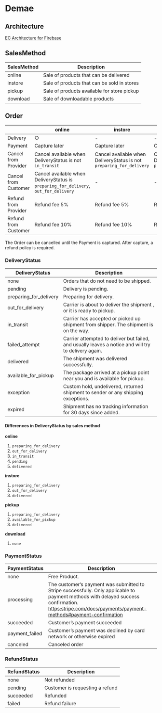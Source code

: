 # Demae

## Architecture

[EC Architecture for Firebase](https:miro.com/app/board/o9J_km01nvw=/)

## SalesMethod

| SalesMethod | Description |
|-|-|
| online | Sale of products that can be delivered |
| instore | Sale of products that can be sold in stores |
| pickup | Sale of products available for store pickup |
| download | Sale of downloadable products |

## Order

|  | online | instore | pickup | download | 
|-|-|-|-|-|
| Delivery | ○ | - | - | - |
| Payment | Capture later | Capture later | Capture later | Immediate |
| Cancel from Provider | Cancel available when DeliveryStatus is not `in_transit` | Cancel available when DeliveryStatus is not `preparing_for_delivery` | Cancel available when DeliveryStatus is not `preparing_for_delivery` | - |
| Cancel from Customer | Cancel available when DeliveryStatus is `preparing_for_delivery`, `out_for_delivery` | - | - | - |
| Refund from Provider | Refund fee 5% | Refund fee 5% | Refund fee 5% | Refund fee 5% |
| Refund from Customer | Refund fee 10% | Refund fee 10% | Refund fee 80% | Refund fee 80% |


The Order can be cancelled until the Payment is captured.
After capture, a refund policy is required.

### DeliveryStatus

| DeliveryStatus | Description |
|-|-|
| none | Orders that do not need to be shipped. |
| pending | Delivery is pending. |
|	preparing_for_delivery | Preparing for delivery. |
|	out_for_delivery | Carrier is about to deliver the shipment , or it is ready to pickup. |
|	in_transit | Carrier has accepted or picked up shipment from shipper. The shipment is on the way. |
|	failed_attempt | Carrier attempted to deliver but failed, and usually leaves a notice and will try to delivery again. |
|	delivered | The shipment was delivered successfully. |
|	available_for_pickup | The package arrived at a pickup point near you and is available for pickup. |
|	exception | Custom hold, undelivered, returned shipment to sender or any shipping exceptions. |
|	expired | Shipment has no tracking information for 30 days since added.|

#### Differences in DeliveryStatus by sales method

__online__

1. `preparing_for_delivery`
1. `out_for_delivery`
1. `in_transit`
1. `pending`
1. `delivered`

__instore__

1. `preparing_for_delivery`
1. `out_for_delivery`
1. `delivered`

__pickup__

1. `preparing_for_delivery`
1. `available_for_pickup`
1. `delivered`

__download__

1. `none`

### PaymentStatus

| PaymentStatus | Description |
|-|-|
|	none | Free Product. |
|	processing | The customer’s payment was submitted to Stripe successfully. Only applicable to payment methods with delayed success confirmation. [https:stripe.com/docs/payments/payment-methods#payment-confirmation](https:stripe.com/docs/payments/payment-methods#payment-confirmation) |
|	succeeded | Customer’s payment succeeded |
|	payment_failed | Customer’s payment was declined by card network or otherwise expired |
|	canceled | Canceled order |

### RefundStatus

| RefundStatus | Description |
|-|-|
|	none | Not refunded |
|	pending | Customer is requesting a refund |
|	succeeded | Refunded |
|	failed | Refund failure |
